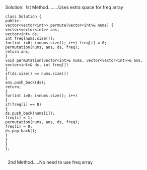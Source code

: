 Solution:
​
!st Method........Uses extra space for freq array
​
```
class Solution {
public:
vector<vector<int>> permute(vector<int>& nums) {
vector<vector<int>> ans;
vector<int> ds;
int freq[nums.size()];
for(int i=0; i<nums.size(); i++) freq[i] = 0;
permutation(nums, ans, ds, freq);
return ans;
}
void permutation(vector<int>& nums, vector<vector<int>>& ans, vector<int>& ds, int freq[])
{
if(ds.size() == nums.size())
{
ans.push_back(ds);
return;
}
for(int i=0; i<nums.size(); i++)
{
if(freq[i] == 0)
{
ds.push_back(nums[i]);
freq[i] = 1;
permutation(nums, ans, ds, freq);
freq[i] = 0;
ds.pop_back();
}
}
}
};
​
```
​
​
2nd Method.....No need to use freq array
​